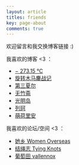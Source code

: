 ```yaml
---
layout: article
titles: friends
key: page-about
comments: true
---
```

欢迎留言和我交换博客链接 :)   

我喜欢的博客 <3 ：

- [− 273.15 ℃](https://blog.sommercamp.xyz/)
- [旋转木马鏖战记](https://samsmerrygoround.github.io)
- [第三夏尔](https://thirdshire.com/)
- [无竹斋](https://bamboobone9.com/)
- [光明岛](https://mokuyo.xyz)
- [列珂](https://write.c7.io/ilke/)
- [萌荷里安](https://blogatlarge.com/c1air2/)

我喜欢的论坛/空间 <3 ：
- [她乡 Women Overseas](https://forum.womenoverseas.com/)
- [结绳志 Tying Knots](https://tyingknots.net/)
- [葡萄田 vallennox ](https://vallennox.com/)
